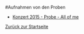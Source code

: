 #Aufnahmen von den Proben

* [Konzert 2015 - Probe - All of me](https://soundcloud.com/ten-sing-moers/probenaufnahme-tensing-chor)

[Zurück zur Startseite](../../Linkliste.md)